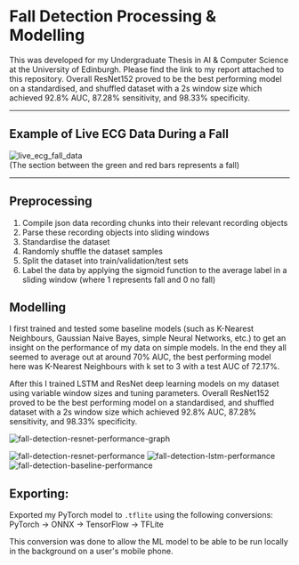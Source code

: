 # Fall Detection Processing & Modelling

This was developed for my Undergraduate Thesis in AI & Computer Science at the University of Edinburgh. Please find the link to my report attached to this repository. Overall ResNet152 proved to be the best performing model on a standardised, and shuffled dataset with a 2s window size which achieved 92.8% AUC, 87.28% sensitivity, and 98.33% specificity.

<hr>

## Example of Live ECG Data During a Fall
![live_ecg_fall_data](https://user-images.githubusercontent.com/57837950/234981477-71fdd748-00c3-4ca7-a6d9-974659a8237d.gif)<br>
(The section between the green and red bars represents a fall)

<hr>

## Preprocessing
1. Compile json data recording chunks into their relevant recording objects
2. Parse these recording objects into sliding windows
3. Standardise the dataset
4. Randomly shuffle the dataset samples
5. Split the dataset into train/validation/test sets
6. Label the data by applying the sigmoid function to the average label in a sliding window (where 1 represents fall and 0 no fall)

## Modelling
I first trained and tested some baseline models (such as K-Nearest Neighbours, Gaussian Naive Bayes, simple Neural Networks, etc.) to get an insight on the performance of my data on simple models. In the end they all seemed to average out at around 70% AUC, the best performing model here was K-Nearest Neighbours with k set to 3 with a test AUC of 72.17%.

After this I trained LSTM and ResNet deep learning models on my dataset using variable window sizes and tuning parameters. Overall ResNet152 proved to be the best performing model on a standardised, and shuffled dataset with a 2s window size which achieved 92.8% AUC, 87.28% sensitivity, and 98.33% specificity. 

![fall-detection-resnet-performance-graph](https://user-images.githubusercontent.com/57837950/233863694-4d9e1fd2-4c03-46a6-b7a0-1b9367f603e5.png)

![fall-detection-resnet-performance](https://user-images.githubusercontent.com/57837950/233863700-e62c4571-7845-45a8-928a-85bbb369f401.png)
![fall-detection-lstm-performance](https://user-images.githubusercontent.com/57837950/233863701-280cf48a-0691-458a-bdd0-d2071453dc0c.png)
![fall-detection-baseline-performance](https://user-images.githubusercontent.com/57837950/233863702-a6a15987-917e-499b-8ed5-203d0e36bafe.png)

## Exporting:
Exported my PyTorch model to `.tflite` using the following conversions: PyTorch -> ONNX -> TensorFlow -> TFLite

This conversion was done to allow the ML model to be able to be run locally in the background on a user's mobile phone.
